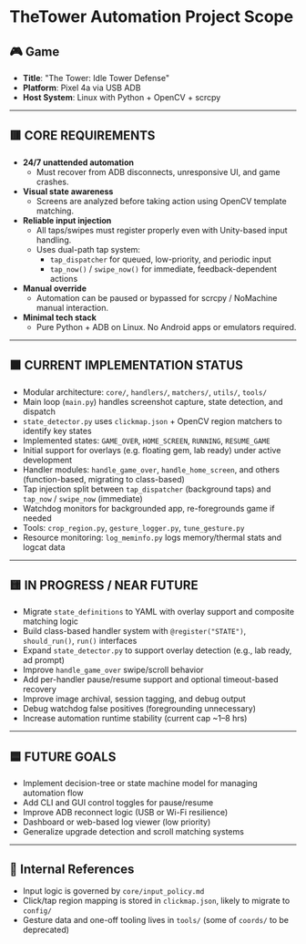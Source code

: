 # TheTower Automation Project Scope

## 🎮 Game
- **Title**: "The Tower: Idle Tower Defense"
- **Platform**: Pixel 4a via USB ADB
- **Host System**: Linux with Python + OpenCV + scrcpy

---

## 🟥 CORE REQUIREMENTS

- **24/7 unattended automation**
  - Must recover from ADB disconnects, unresponsive UI, and game crashes.
- **Visual state awareness**
  - Screens are analyzed before taking action using OpenCV template matching.
- **Reliable input injection**
  - All taps/swipes must register properly even with Unity-based input handling.
  - Uses dual-path tap system:
    - `tap_dispatcher` for queued, low-priority, and periodic input
    - `tap_now()` / `swipe_now()` for immediate, feedback-dependent actions
- **Manual override**
  - Automation can be paused or bypassed for scrcpy / NoMachine manual interaction.
- **Minimal tech stack**
  - Pure Python + ADB on Linux. No Android apps or emulators required.

---

## 🟧 CURRENT IMPLEMENTATION STATUS

- Modular architecture: `core/`, `handlers/`, `matchers/`, `utils/`, `tools/`
- Main loop (`main.py`) handles screenshot capture, state detection, and dispatch
- `state_detector.py` uses `clickmap.json` + OpenCV region matchers to identify key states
- Implemented states: `GAME_OVER`, `HOME_SCREEN`, `RUNNING`, `RESUME_GAME`
- Initial support for overlays (e.g. floating gem, lab ready) under active development
- Handler modules: `handle_game_over`, `handle_home_screen`, and others (function-based, migrating to class-based)
- Tap injection split between `tap_dispatcher` (background taps) and `tap_now` / `swipe_now` (immediate)
- Watchdog monitors for backgrounded app, re-foregrounds game if needed
- Tools: `crop_region.py`, `gesture_logger.py`, `tune_gesture.py`
- Resource monitoring: `log_meminfo.py` logs memory/thermal stats and logcat data

---

## 🟨 IN PROGRESS / NEAR FUTURE

- Migrate `state_definitions` to YAML with overlay support and composite matching logic
- Build class-based handler system with `@register("STATE")`, `should_run()`, `run()` interfaces
- Expand `state_detector.py` to support overlay detection (e.g., lab ready, ad prompt)
- Improve `handle_game_over` swipe/scroll behavior
- Add per-handler pause/resume support and optional timeout-based recovery
- Improve image archival, session tagging, and debug output
- Debug watchdog false positives (foregrounding unnecessary)
- Increase automation runtime stability (current cap ~1–8 hrs)

---

## 🟦 FUTURE GOALS

- Implement decision-tree or state machine model for managing automation flow
- Add CLI and GUI control toggles for pause/resume
- Improve ADB reconnect logic (USB or Wi-Fi resilience)
- Dashboard or web-based log viewer (low priority)
- Generalize upgrade detection and scroll matching systems

---

## 📎 Internal References

- Input logic is governed by `core/input_policy.md`
- Click/tap region mapping is stored in `clickmap.json`, likely to migrate to `config/`
- Gesture data and one-off tooling lives in `tools/` (some of `coords/` to be deprecated)

